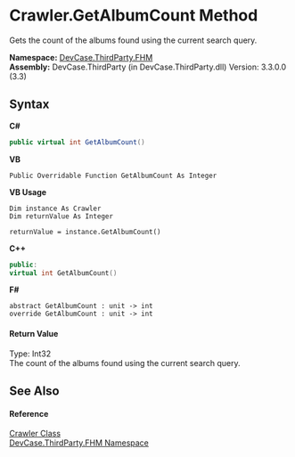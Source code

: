 # Crawler.GetAlbumCount Method 
 

Gets the count of the albums found using the current search query.

**Namespace:**&nbsp;<a href="N_DevCase_ThirdParty_FHM">DevCase.ThirdParty.FHM</a><br />**Assembly:**&nbsp;DevCase.ThirdParty (in DevCase.ThirdParty.dll) Version: 3.3.0.0 (3.3)

## Syntax

**C#**<br />
``` C#
public virtual int GetAlbumCount()
```

**VB**<br />
``` VB
Public Overridable Function GetAlbumCount As Integer
```

**VB Usage**<br />
``` VB Usage
Dim instance As Crawler
Dim returnValue As Integer

returnValue = instance.GetAlbumCount()
```

**C++**<br />
``` C++
public:
virtual int GetAlbumCount()
```

**F#**<br />
``` F#
abstract GetAlbumCount : unit -> int 
override GetAlbumCount : unit -> int 
```


#### Return Value
Type: Int32<br />The count of the albums found using the current search query.

## See Also


#### Reference
<a href="T_DevCase_ThirdParty_FHM_Crawler">Crawler Class</a><br /><a href="N_DevCase_ThirdParty_FHM">DevCase.ThirdParty.FHM Namespace</a><br />